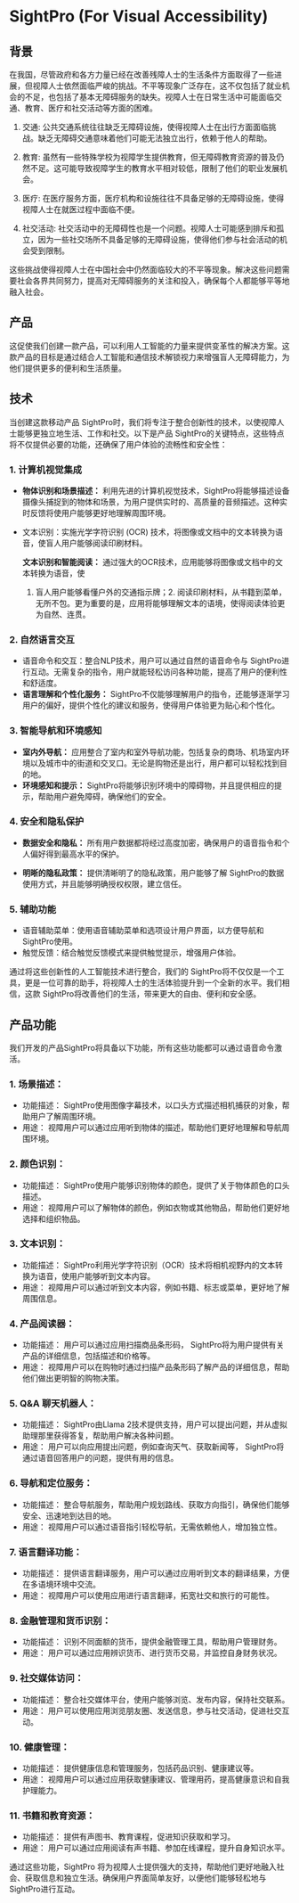 # SightPro (For Visual Accessibility)

## 背景

在我国，尽管政府和各方力量已经在改善残障人士的生活条件方面取得了一些进展，但视障人士依然面临严峻的挑战。不平等现象广泛存在，这不仅包括了就业机会的不足，也包括了基本无障碍服务的缺失。视障人士在日常生活中可能面临交通、教育、医疗和社交活动等方面的困难。

1. 交通: 公共交通系统往往缺乏无障碍设施，使得视障人士在出行方面面临挑战。缺乏无障碍交通意味着他们可能无法独立出行，依赖于他人的帮助。

2. 教育: 虽然有一些特殊学校为视障学生提供教育，但无障碍教育资源的普及仍然不足。这可能导致视障学生的教育水平相对较低，限制了他们的职业发展机会。

3. 医疗: 在医疗服务方面，医疗机构和设施往往不具备足够的无障碍设施，使得视障人士在就医过程中面临不便。

4. 社交活动: 社交活动中的无障碍性也是一个问题。视障人士可能感到排斥和孤立，因为一些社交场所不具备足够的无障碍设施，使得他们参与社会活动的机会受到限制。

这些挑战使得视障人士在中国社会中仍然面临较大的不平等现象。解决这些问题需要社会各界共同努力，提高对无障碍服务的关注和投入，确保每个人都能够平等地融入社会。

## 产品

这促使我们创建一款产品，可以利用人工智能的力量来提供变革性的解决方案。这款产品的目标是通过结合人工智能和通信技术解锁视力来增强盲人无障碍能力，为他们提供更多的便利和生活质量。

## 技术

当创建这款移动产品 SightPro时，我们将专注于整合创新性的技术，以使视障人士能够更独立地生活、工作和社交。以下是产品 SightPro的关键特点，这些特点将不仅提供必要的功能，还确保了用户体验的流畅性和安全性：

### 1. 计算机视觉集成

- **物体识别和场景描述：** 利用先进的计算机视觉技术，SightPro将能够描述设备摄像头捕捉到的物体和场景，为用户提供实时的、高质量的音频描述。这种实时反馈将使用户能够更好地理解周围环境。

- 文本识别：实施光学字符识别 (OCR) 技术，将图像或文档中的文本转换为语音，使盲人用户能够阅读印刷材料。

  **文本识别和智能阅读：** 通过强大的OCR技术，应用能够将图像或文档中的文本转换为语音，使

  1. 盲人用户能够看懂户外的交通指示牌；2. 阅读印刷材料，从书籍到菜单，无所不包。更为重要的是，应用将能够理解文本的语境，使得阅读体验更为自然、连贯。

### 2. **自然语言交互**

- 语音命令和交互：整合NLP技术，用户可以通过自然的语音命令与 SightPro进行互动。无需复杂的指令，用户就能轻松访问各种功能，提高了用户的便利性和舒适度。
- **语言理解和个性化服务：**  SightPro不仅能够理解用户的指令，还能够逐渐学习用户的偏好，提供个性化的建议和服务，使得用户体验更为贴心和个性化。

### 3. **智能导航和环境感知**

- **室内外导航：** 应用整合了室内和室外导航功能，包括复杂的商场、机场室内环境以及城市中的街道和交叉口。无论是购物还是出行，用户都可以轻松找到目的地。
- **环境感知和提示：**  SightPro将能够识别环境中的障碍物，并且提供相应的提示，帮助用户避免障碍，确保他们的安全。

### 4. **安全和隐私保护**

- **数据安全和隐私：** 所有用户数据都将经过高度加密，确保用户的语音指令和个人偏好得到最高水平的保护。

- **明晰的隐私政策：** 提供清晰明了的隐私政策，用户能够了解 SightPro的数据使用方式，并且能够明确授权权限，建立信任。

### 5. 辅助功能

- 语音辅助菜单：使用语音辅助菜单和选项设计用户界面，以方便导航和 SightPro使用。
- 触觉反馈：结合触觉反馈模式来提供触觉提示，增强用户体验。

通过将这些创新性的人工智能技术进行整合，我们的 SightPro将不仅仅是一个工具，更是一位可靠的助手，将视障人士的生活体验提升到一个全新的水平。我们相信，这款 SightPro将改善他们的生活，带来更大的自由、便利和安全感。

## 产品功能

我们开发的产品SightPro将具备以下功能，所有这些功能都可以通过语音命令激活。

### 1. 场景描述：

   - 功能描述： SightPro使用图像字幕技术，以口头方式描述相机捕获的对象，帮助用户了解周围环境。
   - 用途： 视障用户可以通过应用听到物体的描述，帮助他们更好地理解和导航周围环境。

### 2. 颜色识别：
   - 功能描述：  SightPro使用户能够识别物体的颜色，提供了关于物体颜色的口头描述。
   - 用途： 视障用户可以了解物体的颜色，例如衣物或其他物品，帮助他们更好地选择和组织物品。

### 3. 文本识别：

   - 功能描述：  SightPro利用光学字符识别（OCR）技术将相机视野内的文本转换为语音，使用户能够听到文本内容。
   - 用途： 视障用户可以通过听到文本内容，例如书籍、标志或菜单，更好地了解周围信息。

### 4. 产品阅读器：

   - 功能描述： 用户可以通过应用扫描商品条形码， SightPro将为用户提供有关产品的详细信息，包括描述和价格等。
   - 用途： 视障用户可以在购物时通过扫描产品条形码了解产品的详细信息，帮助他们做出更明智的购物决策。

### 5. Q&A 聊天机器人：

   - 功能描述：  SightPro由Llama 2技术提供支持，用户可以提出问题，并从虚拟助理那里获得答复，帮助用户解决各种问题。
   - 用途： 用户可以向应用提出问题，例如查询天气、获取新闻等， SightPro将通过语音回答用户的问题，提供有用的信息。

### 6. 导航和定位服务：

- 功能描述： 整合导航服务，帮助用户规划路线、获取方向指引，确保他们能够安全、迅速地到达目的地。
- 用途： 视障用户可以通过语音指引轻松导航，无需依赖他人，增加独立性。

### 7. 语言翻译功能：

- 功能描述： 提供语言翻译服务，用户可以通过应用听到文本的翻译结果，方便在多语境环境中交流。
- 用途： 视障用户可以使用应用进行语言翻译，拓宽社交和旅行的可能性。

### 8. 金融管理和货币识别：

- 功能描述： 识别不同面额的货币，提供金融管理工具，帮助用户管理财务。
- 用途： 用户可以通过应用辨识货币、进行货币交易，并监控自身财务状况。

### 9. 社交媒体访问：

- 功能描述： 整合社交媒体平台，使用户能够浏览、发布内容，保持社交联系。
- 用途： 用户可以使用应用浏览朋友圈、发送信息，参与社交活动，促进社交互动。

### 10. 健康管理：

- 功能描述： 提供健康信息和管理服务，包括药品识别、健康建议等。
- 用途： 视障用户可以通过应用获取健康建议、管理用药，提高健康意识和自我护理能力。

### 11. 书籍和教育资源：

- 功能描述： 提供有声图书、教育课程，促进知识获取和学习。
- 用途： 用户可以通过应用阅读有声书籍、参加在线课程，提升自身知识水平。

通过这些功能，SightPro 将为视障人士提供强大的支持，帮助他们更好地融入社会、获取信息和独立生活。确保用户界面简单友好，以便他们能够轻松地与 SightPro进行互动。
